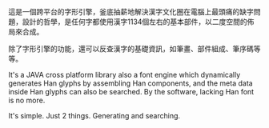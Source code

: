 這是一個跨平台的字形引擎，釜底抽薪地解決漢字文化圈在電腦上最頭痛的缺字問題，設計的哲學，是任何字都使用漢字1134個左右的基本部件，以二度空間的佈局來合成。

除了字形引擎的功能，還可以反查漢字的基礎資訊，如筆畫、部件組成、筆序碼等等。

It's a JAVA cross platform library also a font engine which dynamically generates Han glyphs by assembling Han components, and the meta data inside Han glyphs can also be searched. By the software, lacking Han font is no more.

It's simple. Just 2 things. Generating and searching.
